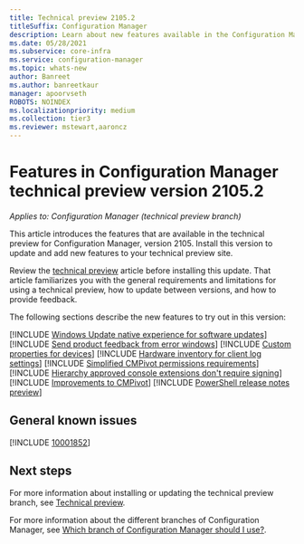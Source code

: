 ```yaml
---
title: Technical preview 2105.2
titleSuffix: Configuration Manager
description: Learn about new features available in the Configuration Manager technical preview branch version 2105.2.
ms.date: 05/28/2021
ms.subservice: core-infra
ms.service: configuration-manager
ms.topic: whats-new
author: Banreet
ms.author: banreetkaur
manager: apoorvseth
ROBOTS: NOINDEX
ms.localizationpriority: medium
ms.collection: tier3
ms.reviewer: mstewart,aaroncz 
---
```


# Features in Configuration Manager technical preview version 2105.2

*Applies to: Configuration Manager (technical preview branch)*

This article introduces the features that are available in the technical preview for Configuration Manager, version 2105. Install this version to update and add new features to your technical preview site.<!-- baseline only statement:  When you install a new technical preview site, this release is also available as a baseline version.-->

Review the [technical preview](../technical-preview.md) article before installing this update. That article familiarizes you with the general requirements and limitations for using a technical preview, how to update between versions, and how to provide feedback.

The following sections describe the new features to try out in this version:

<!-- [!INCLUDE [Example feature name](includes/2105/1234567.md)] -->

[!INCLUDE [Windows Update native experience for software updates](includes/2105-2/4316341.md)]
[!INCLUDE [Send product feedback from error windows](includes/2105-2/4262917.md)]
[!INCLUDE [Custom properties for devices](includes/2105-2/8939867.md)]
[!INCLUDE [Hardware inventory for client log settings](includes/2105-2/5602449.md)]
[!INCLUDE [Simplified CMPivot permissions requirements](includes/2105-2/7898885.md)]
[!INCLUDE [Hierarchy approved console extensions don't require signing](includes/2105-2/9761129.md)]
[!INCLUDE [Improvements to CMPivot](includes/2105-2/9966861.md)]
[!INCLUDE [PowerShell release notes preview](includes/2105-2/9881875.md)]

## General known issues

[!INCLUDE [10001852](includes/2105-2/known-issue-10001852.md)]

## Next steps

For more information about installing or updating the technical preview branch, see [Technical preview](../technical-preview.md).

For more information about the different branches of Configuration Manager, see [Which branch of Configuration Manager should I use?](../../understand/which-branch-should-i-use.md).
